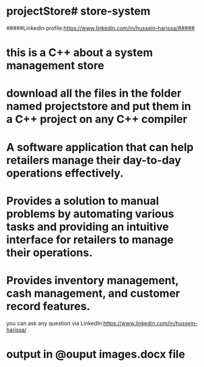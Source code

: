 # projectStore#   s t o r e - s y s t e m 

##### LinkedIn profile:https://www.linkedin.com/in/hussein-harissa/#####

# this is a C++ about a system management store
# download all the files in the folder named projectstore and put them in a C++ project on any C++ compiler
# A software application that can help retailers manage their day-to-day operations effectively.

# Provides a solution to manual problems by automating various tasks and providing an intuitive interface for retailers to manage their operations.


# Provides inventory management, cash management, and customer record features.

 you can ask any question via LinkedIn:https://www.linkedin.com/in/hussein-harissa/

# output in @ouput images.docx file

